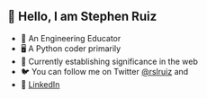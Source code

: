 ## 👋 Hello, I am Stephen Ruiz
- 📰 An Engineering Educator
- 🖥️ A Python coder primarily
- 🔭 Currently establishing significance in the web
- 🐦 You can follow me on Twitter [@rslruiz](https://x.com/rslruiz) and
- 👔 [LinkedIn](https://www.linkedin.com/in/r-stephen-ruiz-8302712b/)
  

<!--
**rslruiz/rslruiz** is a ✨ _special_ ✨ repository because its `README.md` (this file) appears on your GitHub profile.

Here are some ideas to get you started:

- 🔭 I’m currently working on ...
- 🌱 I’m currently learning ...
- 👯 I’m looking to collaborate on ...
- 🤔 I’m looking for help with ...
- 💬 Ask me about ...
- 📫 How to reach me: ...
- 😄 Pronouns: ...
- ⚡ Fun fact: ...
🖥️ I've been coding in Go primarily for over 6 years
🏗️ I'm the founder of Boot.dev
🦀 I’m learning Rust and Vue.js at the moment
🐦 You can follow me on Twitter @wagslane
🎤 You can also listen to my podcast on BackendBanter.fm
-->
